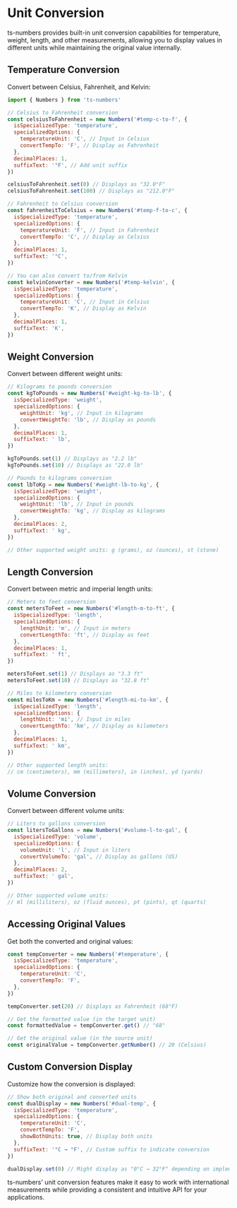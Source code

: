 # Unit Conversion

ts-numbers provides built-in unit conversion capabilities for temperature, weight, length, and other measurements, allowing you to display values in different units while maintaining the original value internally.

## Temperature Conversion

Convert between Celsius, Fahrenheit, and Kelvin:

```js
import { Numbers } from 'ts-numbers'

// Celsius to Fahrenheit conversion
const celsiusToFahrenheit = new Numbers('#temp-c-to-f', {
  isSpecializedType: 'temperature',
  specializedOptions: {
    temperatureUnit: 'C', // Input in Celsius
    convertTempTo: 'F', // Display as Fahrenheit
  },
  decimalPlaces: 1,
  suffixText: '°F', // Add unit suffix
})

celsiusToFahrenheit.set(0) // Displays as "32.0°F"
celsiusToFahrenheit.set(100) // Displays as "212.0°F"

// Fahrenheit to Celsius conversion
const fahrenheitToCelsius = new Numbers('#temp-f-to-c', {
  isSpecializedType: 'temperature',
  specializedOptions: {
    temperatureUnit: 'F', // Input in Fahrenheit
    convertTempTo: 'C', // Display as Celsius
  },
  decimalPlaces: 1,
  suffixText: '°C',
})

// You can also convert to/from Kelvin
const kelvinConverter = new Numbers('#temp-kelvin', {
  isSpecializedType: 'temperature',
  specializedOptions: {
    temperatureUnit: 'C', // Input in Celsius
    convertTempTo: 'K', // Display as Kelvin
  },
  decimalPlaces: 1,
  suffixText: 'K',
})
```

## Weight Conversion

Convert between different weight units:

```js
// Kilograms to pounds conversion
const kgToPounds = new Numbers('#weight-kg-to-lb', {
  isSpecializedType: 'weight',
  specializedOptions: {
    weightUnit: 'kg', // Input in kilograms
    convertWeightTo: 'lb', // Display as pounds
  },
  decimalPlaces: 1,
  suffixText: ' lb',
})

kgToPounds.set(1) // Displays as "2.2 lb"
kgToPounds.set(10) // Displays as "22.0 lb"

// Pounds to kilograms conversion
const lbToKg = new Numbers('#weight-lb-to-kg', {
  isSpecializedType: 'weight',
  specializedOptions: {
    weightUnit: 'lb', // Input in pounds
    convertWeightTo: 'kg', // Display as kilograms
  },
  decimalPlaces: 2,
  suffixText: ' kg',
})

// Other supported weight units: g (grams), oz (ounces), st (stone)
```

## Length Conversion

Convert between metric and imperial length units:

```js
// Meters to feet conversion
const metersToFeet = new Numbers('#length-m-to-ft', {
  isSpecializedType: 'length',
  specializedOptions: {
    lengthUnit: 'm', // Input in meters
    convertLengthTo: 'ft', // Display as feet
  },
  decimalPlaces: 1,
  suffixText: ' ft',
})

metersToFeet.set(1) // Displays as "3.3 ft"
metersToFeet.set(10) // Displays as "32.8 ft"

// Miles to kilometers conversion
const milesToKm = new Numbers('#length-mi-to-km', {
  isSpecializedType: 'length',
  specializedOptions: {
    lengthUnit: 'mi', // Input in miles
    convertLengthTo: 'km', // Display as kilometers
  },
  decimalPlaces: 1,
  suffixText: ' km',
})

// Other supported length units:
// cm (centimeters), mm (millimeters), in (inches), yd (yards)
```

## Volume Conversion

Convert between different volume units:

```js
// Liters to gallons conversion
const litersToGallons = new Numbers('#volume-l-to-gal', {
  isSpecializedType: 'volume',
  specializedOptions: {
    volumeUnit: 'l', // Input in liters
    convertVolumeTo: 'gal', // Display as gallons (US)
  },
  decimalPlaces: 2,
  suffixText: ' gal',
})

// Other supported volume units:
// ml (milliliters), oz (fluid ounces), pt (pints), qt (quarts)
```

## Accessing Original Values

Get both the converted and original values:

```js
const tempConverter = new Numbers('#temperature', {
  isSpecializedType: 'temperature',
  specializedOptions: {
    temperatureUnit: 'C',
    convertTempTo: 'F',
  },
})

tempConverter.set(20) // Displays as Fahrenheit (68°F)

// Get the formatted value (in the target unit)
const formattedValue = tempConverter.get() // "68"

// Get the original value (in the source unit)
const originalValue = tempConverter.getNumber() // 20 (Celsius)
```

## Custom Conversion Display

Customize how the conversion is displayed:

```js
// Show both original and converted units
const dualDisplay = new Numbers('#dual-temp', {
  isSpecializedType: 'temperature',
  specializedOptions: {
    temperatureUnit: 'C',
    convertTempTo: 'F',
    showBothUnits: true, // Display both units
  },
  suffixText: '°C → °F', // Custom suffix to indicate conversion
})

dualDisplay.set(0) // Might display as "0°C → 32°F" depending on implementation
```

ts-numbers' unit conversion features make it easy to work with international measurements while providing a consistent and intuitive API for your applications.
